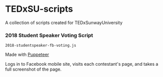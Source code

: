 # TEDxSU-scripts

A collection of scripts created for TEDxSunwayUniversity

### 2018 Student Speaker Voting Script

`2018-studentspeaker-fb-voting.js`

Made with [Puppeteer](https://github.com/GoogleChrome/puppeteer)

Logs in to Facebook mobile site, visits each contestant's page, and takes a full screenshot of the page.
